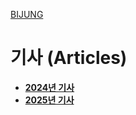 [BIJUNG](../index.md)
# 기사 (Articles)

- [**2024년 기사**](2024/index.md)
- [**2025년 기사**](2025/index.md)

